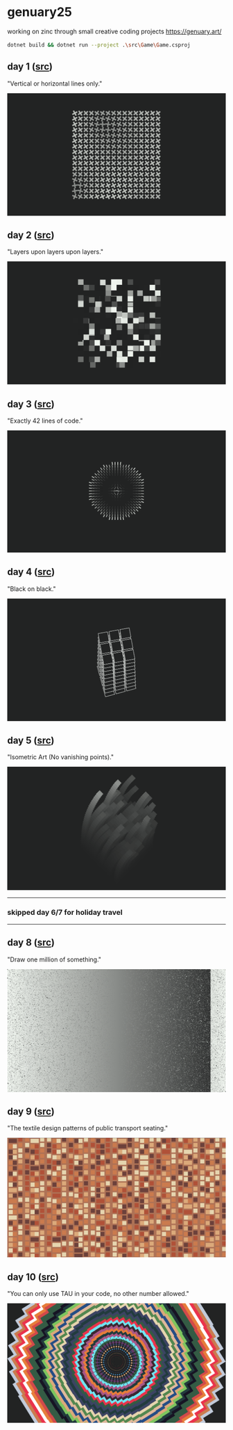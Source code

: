 # genuary25

working on zinc through small creative coding projects
https://genuary.art/

```bash
dotnet build && dotnet run --project .\src\Game\Game.csproj
```

## day 1 ([src](/src/Game/days/1/genuary1.cs))
"Vertical or horizontal lines only."

![](/src/Game/days/1/genuary1.png)

## day 2 ([src](/src/Game/days/2/genuary2.cs))
"Layers upon layers upon layers."

![](/src/Game/days/2/genuary2.png)

## day 3 ([src](/src/Game/days/3/genuary3.cs))
"Exactly 42 lines of code."

![](/src/Game/days/3/genuary3.png)

## day 4 ([src](/src/Game/days/4/genuary4.cs))
"Black on black."

![](/src/Game/days/4/genuary4.png)

## day 5 ([src](/src/Game/days/5/genuary5.cs))
"Isometric Art (No vanishing points)."

![](/src/Game/days/5/genuary5.png)

---  
### skipped day 6/7 for holiday travel
--- 

## day 8 ([src](/src/Game/days/8/genuary8.cs))
"Draw one million of something."

![](/src/Game/days/8/genuary8.png)

## day 9 ([src](/src/Game/days/9/genuary9.cs))
"The textile design patterns of public transport seating."

![](/src/Game/days/9/genuary9.png)

## day 10 ([src](/src/Game/days/10/genuary10.cs))
"You can only use TAU in your code, no other number allowed."

![](/src/Game/days/10/genuary10.png)
